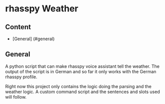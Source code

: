 # rhasspy Weather

## Content
* [General] (#general)

## General
A python script that can make rhasspy voice assistant tell the weather. The output of the script is in German and so far it only works with the German rhasspy profile.

Right now this project only contains the logic doing the parsing and the weather logic. A custom command script and the sentences and slots used will follow.